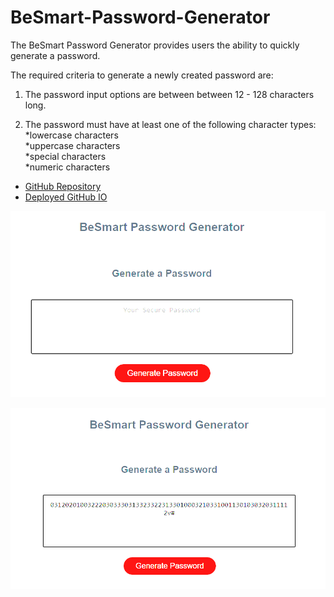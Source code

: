 # BeSmart-Password-Generator

The BeSmart Password Generator provides users the ability to quickly generate a password.

The required criteria to generate a newly created password are: <br>

1) The password input options are between between 12 - 128 characters long. <br>

2) The password must have at least one of the following character types: <br>
    *lowercase characters <br>
    *uppercase characters <br>
    *special characters <br>
    *numeric characters <br>

* [GitHub Repository](https://github.com/NickFS/BeSmart-Password-Generator)
* [Deployed GitHub IO](https://nickfs.github.io/BeSmart-Password-Generator/)

![my screenshot](https://github.com/NickFS/BeSmart-Password-Generator/blob/master/password_gen_ex.PNG)

![my screenshot](https://github.com/NickFS/BeSmart-Password-Generator/blob/master/password_gen_ex_2.PNG)

